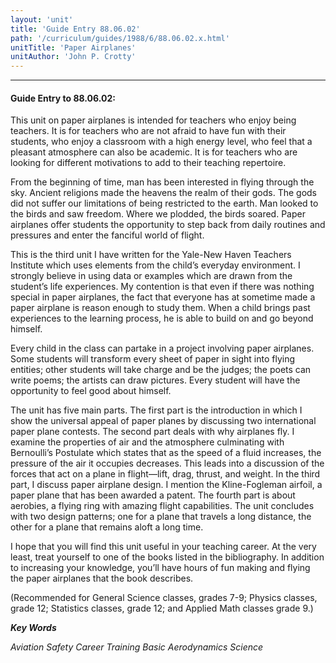 ```yaml
---
layout: 'unit'
title: 'Guide Entry 88.06.02'
path: '/curriculum/guides/1988/6/88.06.02.x.html'
unitTitle: 'Paper Airplanes'
unitAuthor: 'John P. Crotty'
---
```


<body>
<hr/>
 <h4>
  Guide Entry to 88.06.02:
 </h4>
 This unit on paper airplanes is intended for teachers who enjoy being teachers. It is for teachers who are not afraid to have fun with their students, who enjoy a classroom with a high energy level, who feel that a pleasant atmosphere can also be academic. It is for teachers who are looking for different motivations to add to their teaching repertoire.
 <p>
  From the beginning of time, man has been interested in flying through the sky. Ancient religions made the heavens the realm of their gods. The gods did not suffer our limitations of being restricted to the earth. Man looked to the birds and saw freedom. Where we plodded, the birds soared. Paper airplanes offer students the opportunity to step back from daily routines and pressures and enter the fanciful world of flight.
 </p>
 <p>
  This is the third unit I have written for the Yale-New Haven Teachers Institute which uses elements from the child’s everyday environment. I strongly believe in using data or examples which are drawn from the student’s life experiences. My contention is that even if there was nothing special in paper airplanes, the fact that everyone has at sometime made a paper airplane is reason enough to study them. When a child brings past experiences to the learning process, he is able to build on and go beyond himself.
 </p>
 <p>
  Every child in the class can partake in a project involving paper airplanes. Some students will transform every sheet of paper in sight into flying entities; other students will take charge and be the judges; the poets can write poems; the artists can draw pictures. Every student will have the opportunity to feel good about himself.
 </p>
 <p>
  The unit has five main parts. The first part is the introduction in which I show the universal appeal of paper planes by discussing two international paper plane contests. The second part deals with why airplanes fly. I examine the properties of air and the atmosphere culminating with Bernoulli’s Postulate which states that as the speed of a fluid increases, the pressure of the air it occupies decreases. This leads into a discussion of the forces that act on a plane in flight—lift, drag, thrust, and weight. In the third part, I discuss paper airplane design. I mention the Kline-Fogleman airfoil, a paper plane that has been awarded a patent. The fourth part is about aerobies, a flying ring with amazing flight capabilities. The unit concludes with two design patterns; one for a plane that travels a long distance, the other for a plane that remains aloft a long time.
 </p>
 <p>
  I hope that you will find this unit useful in your teaching career. At the very least, treat yourself to one of the books listed in the bibliography. In addition to increasing your knowledge, you’ll have hours of fun making and flying the paper airplanes that the book describes.
 </p>
 <p>
  (Recommended for General Science classes, grades 7-9; Physics classes, grade 12; Statistics classes, grade 12; and Applied Math classes grade 9.)
 </p>
<p>
  <b>
   <i>
    Key Words
   </i>
  </b>
  <br/>
 </p>
 <p>
  <i>
   Aviation Safety Career Training Basic Aerodynamics Science
  </i>
 </p>

</body>
